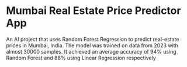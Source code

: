 # Mumbai Real Estate Price Predictor App
An AI project that uses Random Forest Regression to predict real-estate prices in Mumbai, India. The model was trained on data from 2023 with almost 30000 samples. It achieved an average accuracy of 94% using Random Forest and 88% using Linear Regression respectively
